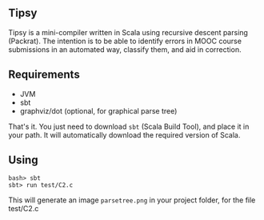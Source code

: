 Tipsy
-----

Tipsy is a mini-compiler written in Scala using recursive descent parsing (Packrat). The intention is to be able to identify errors in MOOC course submissions in an automated way, classify them, and aid in correction.

## Requirements
* JVM
* sbt
* graphviz/dot (optional, for graphical parse tree)

That's it. You just need to download `sbt` (Scala Build Tool), and place it in your path. It will automatically download the required version of Scala.

## Using
```
bash> sbt
sbt> run test/C2.c
```

This will generate an image `parsetree.png` in your project folder, for the file test/C2.c
